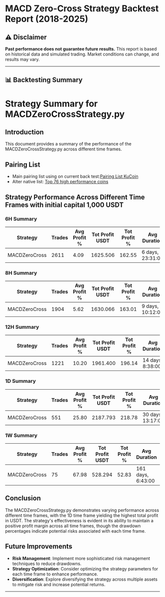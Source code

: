 # MACD Zero-Cross Strategy Backtest Report (2018-2025)

## ⚠️ Disclaimer
**Past performance does not guarantee future results.** This report is based on historical data and simulated trading. Market conditions can change, and results may vary.

---

## 📊 Backtesting Summary
# Strategy Summary for MACDZeroCrossStrategy.py

## Introduction
This document provides a summary of the performance of the MACDZeroCrossStrategy.py across different time frames.

## Pairing List
- Main pairing list using on current back test:[Pairing List KuCoin](https://github.com/ingpawat/Freqtrade-strategy-MACDZeroCrossStrategy/blob/main/exchange-and-pair_whitelist.json)
- Alter native list: [Top 76 high performance coins](https://github.com/ingpawat/Freqtrade-strategy-MACDZeroCrossStrategy/blob/main/top_76_Kucoin_with_back_test.json)

## Strategy Performance Across Different Time Frames with initial capital 1,000 USDT

### 6H Summary
| Strategy          | Trades | Avg Profit % | Tot Profit USDT | Tot Profit % | Avg Duration       | Loss | Win % | Drawdown USDT | Drawdown % |
|-------------------|--------|--------------|-----------------|--------------|--------------------|-------|-------|---------------|------------|
| MACDZeroCross     | 2611   | 4.09         | 1625.506        | 162.55       | 6 days, 23:31:00   | 730   | 28.0  | 218.771       | 7.73       |

### 8H Summary
| Strategy          | Trades | Avg Profit % | Tot Profit USDT | Tot Profit % | Avg Duration       | Loss | Win % | Drawdown USDT | Drawdown % |
|-------------------|--------|--------------|-----------------|--------------|--------------------|-------|-------|---------------|------------|
| MACDZeroCross     | 1904   | 5.62         | 1630.066        | 163.01       | 9 days, 10:12:00   | 542   | 28.5  | 185.794       | 9.68       |

### 12H Summary
| Strategy          | Trades | Avg Profit % | Tot Profit USDT | Tot Profit % | Avg Duration       | Loss | Win % | Drawdown USDT | Drawdown % |
|-------------------|--------|--------------|-----------------|--------------|--------------------|-------|-------|---------------|------------|
| MACDZeroCross     | 1221   | 10.20        | 1961.400        | 196.14       | 14 days, 8:38:00  | 366   | 30.0  | 210.123       | 9.94       |

### 1D Summary
| Strategy          | Trades | Avg Profit % | Tot Profit USDT | Tot Profit % | Avg Duration       | Loss | Win % | Drawdown USDT | Drawdown % |
|-------------------|--------|--------------|-----------------|--------------|--------------------|-------|-------|---------------|------------|
| MACDZeroCross     | 551    | 25.80        | 2187.793        | 218.78       | 30 days, 13:17:00 | 196   | 35.6  | 267.184       | 8.37       |

### 1W Summary
| Strategy          | Trades | Avg Profit % | Tot Profit USDT | Tot Profit % | Avg Duration       | Loss | Win % | Drawdown USDT | Drawdown % |
|-------------------|--------|--------------|-----------------|--------------|--------------------|-------|-------|---------------|------------|
| MACDZeroCross     | 75     | 67.98        | 528.294         | 52.83        | 161 days, 6:43:00 | 26    | 34.7  | 78.611        | 5.34       |

## Conclusion
The MACDZeroCrossStrategy.py demonstrates varying performance across different time frames, with the 1D time frame yielding the highest total profit in USDT. The strategy's effectiveness is evident in its ability to maintain a positive profit margin across all time frames, though the drawdown percentages indicate potential risks associated with each time frame.

## Future Improvements
- **Risk Management**: Implement more sophisticated risk management techniques to reduce drawdowns.
- **Strategy Optimization**: Consider optimizing the strategy parameters for each time frame to enhance performance.
- **Diversification**: Explore diversifying the strategy across multiple assets to mitigate risk and increase potential returns.


---


